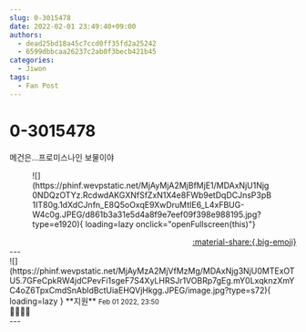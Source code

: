 ```yaml
---
slug: 0-3015478
date: 2022-02-01 23:49:40+09:00
authors:
  - dead25bd18a45c7ccd0ff35fd2a25242
  - 6599dbbcaa26237c2ab0f3becb421b45
categories:
  - Jiwon
tags:
  - Fan Post
---
```


# 0-3015478

<div class="post-container" markdown="1">
<div class="content-container md-sidebar__scrollwrap" markdown="1">

메건은...프로미스나인 보물이야
<figure markdown="1">
![](https://phinf.wevpstatic.net/MjAyMjA2MjBfMjE1/MDAxNjU1Njg0NDQzOTYz.RcdwdAKGXNfSfZxN1X4e8FWb9etDqDCJnsP3pB1IT80g.1dXdCJnfn_E8Q5oOxqE9XwDruMtIE6_L4xFBUG-W4c0g.JPEG/d861b3a31e5d4a8f9e7eef09f398e988195.jpg?type=e1920){ loading=lazy onclick="openFullscreen(this)"}
</figure>


</div>
</div>

<div style="text-align: right;" markdown="1">
<a href="https://weverse.io/fromis9/fanpost/0-3015478" style="text-align: right;">:material-share:{.big-emoji}</a>
</div>
---

<div class="comments-container md-sidebar__scrollwrap" markdown="1">
<div class="comment" markdown="1">
<div class='id-container' markdown="1">
![](https://phinf.wevpstatic.net/MjAyMzA2MjVfMzMg/MDAxNjg3NjU0MTExOTU5.7GFeCpkRW4jdCPevFi1sgeF7S4XyLHRSJr1VOBRp7gEg.mY0LxqknzXmYC4oZ6TpxCmdSnAbldBctUiaEHQVjHkgg.JPEG/image.jpg?type=s72){ loading=lazy }
**<span class="artist">지원</span>** <small>Feb 01 2022, 23:50</small><br>
</div>
<div class='comment-body' markdown="1">
 🤍🤍🤍🤍
</div>
</div>
</div>
---
